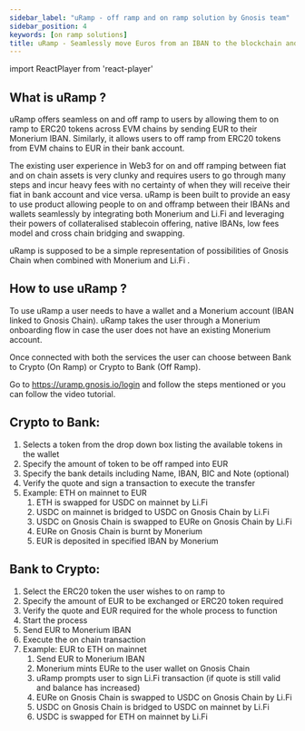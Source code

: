```yaml
---
sidebar_label: "uRamp - off ramp and on ramp solution by Gnosis team"
sidebar_position: 4
keywords: [on ramp solutions] 
title: uRamp - Seamlessly move Euros from an IBAN to the blockchain and back
---
```

import ReactPlayer from 'react-player'

## What is uRamp ?

uRamp offers seamless on and off ramp to users by allowing them to on ramp to ERC20 tokens across EVM chains by sending EUR to their Monerium IBAN. Similarly, it allows users to off ramp from  ERC20 tokens from EVM chains to EUR in their bank account.

The existing user experience in Web3 for on and off ramping between fiat and on chain assets is very clunky and requires users to go through many steps and incur heavy fees with no certainty of when they will receive their fiat in bank account and vice versa. uRamp is been built to provide an easy to use product allowing people to on and offramp between their IBANs and wallets seamlessly by integrating both Monerium and Li.Fi and leveraging their powers of collateralised stablecoin offering, native IBANs, low fees model and cross chain bridging and swapping.

uRamp is supposed to be a simple representation of possibilities of Gnosis Chain when combined with Monerium and Li.Fi .

## How to use uRamp ?

To use uRamp a user needs to have a wallet and a Monerium account (IBAN linked to Gnosis Chain). uRamp takes the user through a Monerium onboarding flow in case the user does not have an existing Monerium account. 

Once connected with both the services the user can choose between Bank to Crypto (On Ramp) or Crypto to Bank (Off Ramp).

Go to https://uramp.gnosis.io/login and follow the steps mentioned or you can follow the video tutorial.

<ReactPlayer playing controls url='/Uramp_demo_V1.1.mp4' />

## Crypto to Bank:

1. Selects a token from the drop down box listing the available tokens in the wallet
2. Specify the amount of token to be off ramped into EUR
3. Specify the bank details including Name, IBAN, BIC and Note (optional)
4. Verify the quote and sign a transaction to execute the transfer 
5. Example: ETH on mainnet to EUR
    1. ETH is swapped for USDC on mainnet by Li.Fi
    2. USDC on mainnet is bridged to USDC on Gnosis Chain by Li.Fi
    3. USDC on Gnosis Chain is swapped to EURe on Gnosis Chain by Li.Fi
    4. EURe on Gnosis Chain is burnt by Monerium
    5. EUR is deposited in specified IBAN by Monerium

## Bank to Crypto:

1. Select the ERC20 token the user wishes to on ramp to 
2. Specify the amount of EUR to be exchanged or ERC20 token required
3. Verify the quote and EUR required for the whole process to function
4. Start the process
5. Send EUR to Monerium IBAN
6. Execute the on chain transaction
7. Example: EUR to ETH on mainnet
    1. Send EUR to Monerium IBAN
    2. Monerium mints EURe to the user wallet on Gnosis Chain
    3. uRamp prompts user to sign Li.Fi transaction (if quote is still valid and balance has increased)
    4. EURe on Gnosis Chain is swapped to USDC on Gnosis Chain by Li.Fi
    5. USDC on Gnosis Chain is bridged to USDC on mainnet by Li.Fi
    6. USDC is swapped for ETH on mainnet by Li.Fi